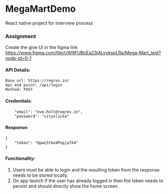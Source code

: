 # MegaMartDemo
React native project for interview process


### Assignment
Create the give UI in the figma link
https://www.figma.com/file/UW9FUBcEa23jALyykspLRa/Mega-Mart_test?node-id=0-1

#### API Details:
```
Base url: https://reqres.in/
Api end point: /api/login
Method: POST
```


#### Credentials:
```
    "email": "eve.holt@reqres.in",
    "password": "cityslicka"
```

#### Response: 
```
{
    "token": "QpwL5tke4Pnpja7X4"
}
```

#### Functionality:
1. Users must be able to login and the resulting token from the response needs to be stored locally.
2. On app launch if the user has already logged in then the token needs to persist and should directly show the home screen.
